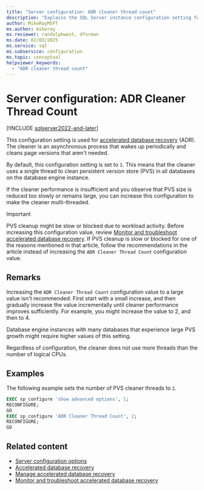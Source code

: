 ```yaml
---
title: "Server configuration: ADR cleaner thread count"
description: "Explains the SQL Server instance configuration setting for ADR cleaner thread count."
author: MikeRayMSFT
ms.author: mikeray
ms.reviewer: randolphwest, dfurman
ms.date: 02/03/2025
ms.service: sql
ms.subservice: configuration
ms.topic: conceptual
helpviewer_keywords:
  - "ADR cleaner thread count"
---
```

# Server configuration: ADR Cleaner Thread Count

[!INCLUDE [sqlserver2022-and-later](../../includes/applies-to-version/sqlserver2022-and-later.md)]

This configuration setting is used for [accelerated database recovery](../../relational-databases/accelerated-database-recovery-concepts.md) (ADR). The cleaner is an asynchronous process that wakes up periodically and cleans page versions that aren't needed.

By default, this configuration setting is set to `1`. This means that the cleaner uses a single thread to clean persistent version store (PVS) in all databases on the database engine instance.

If the cleaner performance is insufficient and you observe that PVS size is reduced too slowly or remains large, you can increase this configuration to make the cleaner multi-threaded.

> [!IMPORTANT]
> PVS cleanup might be slow or blocked due to workload activity. Before increasing this configuration value, review [Monitor and troubleshoot accelerated database recovery](../../relational-databases/accelerated-database-recovery-troubleshoot.md). If PVS cleanup is slow or blocked for one of the reasons mentioned in that article, follow the recommendations in the article instead of increasing the `ADR Cleaner Thread Count` configuration value.

## Remarks

Increasing the  `ADR Cleaner Thread Count` configuration value to a large value isn't recommended. First start with a small increase, and then gradually increase the value incrementally until cleaner performance improves sufficiently. For example, you might increase the value to 2, and then to 4.

Database engine instances with many databases that experience large PVS growth might require higher values of this setting.

Regardless of configuration, the cleaner does not use more threads than the number of logical CPUs.

## Examples

The following example sets the number of PVS cleaner threads to `2`.

```sql
EXEC sp_configure 'show advanced options', 1;
RECONFIGURE;
GO
EXEC sp_configure 'ADR Cleaner Thread Count', 2;
RECONFIGURE;
GO
```

## Related content

- [Server configuration options](server-configuration-options-sql-server.md)
- [Accelerated database recovery](../../relational-databases/accelerated-database-recovery-concepts.md)
- [Manage accelerated database recovery](../../relational-databases/accelerated-database-recovery-management.md)
- [Monitor and troubleshoot accelerated database recovery](../../relational-databases/accelerated-database-recovery-troubleshoot.md)
